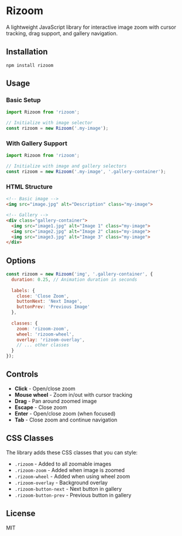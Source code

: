 # Rizoom

A lightweight JavaScript library for interactive image zoom with cursor tracking, drag support, and gallery navigation.

## Installation
```
npm install rizoom
```

## Usage

### Basic Setup
```js
import Rizoom from 'rizoom';

// Initialize with image selector
const rizoom = new Rizoom('.my-image');
```

### With Gallery Support
```js
import Rizoom from 'rizoom';

// Initialize with image and gallery selectors
const rizoom = new Rizoom('.my-image', '.gallery-container');
```

### HTML Structure
```html
<!-- Basic image -->
<img src="image.jpg" alt="Description" class="my-image">

<!-- Gallery -->
<div class="gallery-container">
  <img src="image1.jpg" alt="Image 1" class="my-image">
  <img src="image2.jpg" alt="Image 2" class="my-image">
  <img src="image3.jpg" alt="Image 3" class="my-image">
</div>
```

## Options

```js
const rizoom = new Rizoom('img', '.gallery-container', {
  duration: 0.25, // Animation duration in seconds
  
  labels: {
    close: 'Close Zoom',
    buttonNext: 'Next Image',
    buttonPrev: 'Previous Image'
  },
  
  classes: {
    zoom: 'rizoom-zoom',
    wheel: 'rizoom-wheel',
    overlay: 'rizoom-overlay',
    // ... other classes
  }
});
```

## Controls
- **Click** - Open/close zoom
- **Mouse wheel** - Zoom in/out with cursor tracking
- **Drag** - Pan around zoomed image
- **Escape** - Close zoom
- **Enter** - Open/close zoom (when focused)
- **Tab** - Close zoom and continue navigation

## CSS Classes
The library adds these CSS classes that you can style:
- `⁠.rizoom` - Added to all zoomable images
- `⁠.rizoom-zoom` - Added when image is zoomed
- `⁠.rizoom-wheel` - Added when using wheel zoom
- `⁠.rizoom-overlay` - Background overlay
- `⁠.rizoom-button-next` - Next button in gallery
- `⁠.rizoom-button-prev` - Previous button in gallery

## License
MIT
